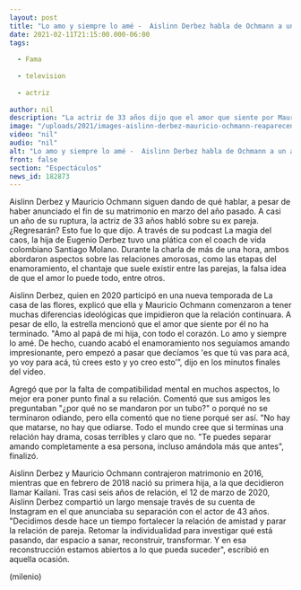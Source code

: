 ```yaml
---
layout: post
title: "Lo amo y siempre lo amé -  Aislinn Derbez habla de Ochmann a un año de su separación"
date: 2021-02-11T21:15:00.000-06:00
tags:
  
  - Fama
  
  - television
  
  - actriz
  
author: nil
description: "La actriz de 33 años dijo que el amor que siente por Mauricio Ochmann no ha terminado. ¿Regresarán? "
image: "/uploads/2021/images-aislinn-derbez-mauricio-ochmann-reaparecen_0_26_712_443.jpg"
video: "nil"
audio: "nil"
alt: "Lo amo y siempre lo amé -  Aislinn Derbez habla de Ochmann a un año de su separación"
front: false
section: "Espectáculos"
news_id: 182873
---
```


Aislinn Derbez y Mauricio Ochmann siguen dando de qué hablar, a pesar de haber anunciado el fin de su matrimonio en marzo del año pasado. A casi un año de su ruptura, la actriz de 33 años habló sobre su ex pareja. ¿Regresarán? Esto fue lo que dijo. 
A través de su podcast La magia del caos, la hija de Eugenio Derbez tuvo una plática con el coach de vida colombiano Santiago Molano. Durante la charla de más de una hora, ambos abordaron aspectos sobre las relaciones amorosas, como las etapas del enamoramiento, el chantaje que suele existir entre las parejas, la falsa idea de que el amor lo puede todo, entre otros.

Aislinn Derbez, quien en 2020 participó en una nueva temporada de La casa de las flores, explicó que ella y Mauricio Ochmann comenzaron a tener muchas diferencias ideológicas que impidieron que la relación continuara. A pesar de ello, la estrella mencionó que el amor que siente por él no ha terminado. 
"Amo al papá de mi hija, con todo el corazón. Lo amo y siempre lo amé. De hecho, cuando acabó el enamoramiento nos seguíamos amando impresionante, pero empezó a pasar que decíamos 'es que tú vas para acá, yo voy para acá, tú crees esto y yo creo esto’”, dijo en los minutos finales del video. 

Agregó que por la falta de compatibilidad mental en muchos aspectos, lo mejor era poner punto final a su relación. Comentó que sus amigos les preguntaban "¿por qué no se mandaron por un tubo?" o porqué no se terminaron odiando, pero ella comentó que no tiene porqué ser así. 
"No hay que matarse, no hay que odiarse. Todo el mundo cree que si terminas una relación hay drama, cosas terribles y claro que no. "Te puedes separar amando completamente a esa persona, incluso amándola más que antes", finalizó.

 Aislinn Derbez y Mauricio Ochmann contrajeron matrimonio en 2016, mientras que en febrero de 2018 nació su primera hija, a la que decidieron llamar Kailani. Tras casi seis años de relación, el 12 de marzo de 2020, Aislinn Derbez compartió un largo mensaje través de su cuenta de Instagram en el que anunciaba su separación con el actor de 43 años. 
"Decidimos desde hace un tiempo fortalecer la relación de amistad y parar la relación de pareja. Retomar la individualidad para investigar qué está pasando, dar espacio a sanar, reconstruir, transformar. Y en esa reconstrucción estamos abiertos a lo que pueda suceder", escribió en aquella ocasión. 

(milenio)

